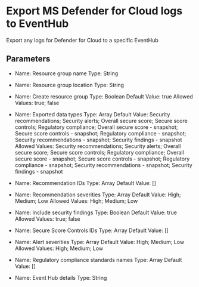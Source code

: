 # Export MS Defender for Cloud logs to EventHub

Export any logs for Defender for Cloud to a specific EventHub

## Parameters

- Name: Resource group name
  Type: String

- Name: Resource group location
  Type: String

- Name: Create resource group
  Type: Boolean
  Default Value:
    true
  Allowed Values:
    true;
    false

- Name: Exported data types
  Type: Array
  Default Value:
    Security recommendations;
    Security alerts;
    Overall secure score;
    Secure score controls;
    Regulatory compliance;
    Overall secure score - snapshot;
    Secure score controls - snapshot;
    Regulatory compliance - snapshot;
    Security recommendations - snapshot;
    Security findings - snapshot
  Allowed Values:
    Security recommendations;
    Security alerts;
    Overall secure score;
    Secure score controls;
    Regulatory compliance;
    Overall secure score - snapshot;
    Secure score controls - snapshot;
    Regulatory compliance - snapshot;
    Security recommendations - snapshot;
    Security findings - snapshot

- Name: Recommendation IDs
  Type: Array
  Default Value:
    []

- Name: Recommendation severities
  Type: Array
  Default Value:
    High;
    Medium;
    Low
  Allowed Values:
    High;
    Medium;
    Low

- Name: Include security findings
  Type: Boolean
  Default Value:
    true
  Allowed Values:
    true;
    false

- Name: Secure Score Controls IDs
  Type: Array
  Default Value:
    []

- Name: Alert severities
  Type: Array
  Default Value:
    High;
    Medium;
    Low
  Allowed Values:
    High;
    Medium;
    Low

- Name: Regulatory compliance standards names
  Type: Array
  Default Value:
    []

- Name: Event Hub details
  Type: String
